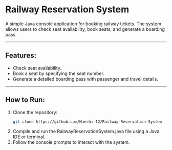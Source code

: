 # Railway Reservation System  

A simple Java console application for booking railway tickets. The system allows users to check seat availability, book seats, and generate a boarding pass.

---

## Features:
- Check seat availability.
- Book a seat by specifying the seat number.
- Generate a detailed boarding pass with passenger and travel details.

---

## How to Run:
1. Clone the repository:
   ```bash
   git clone https://github.com/Manshi-12/Railway-Reservation-System
2. Compile and run the RailwayReservationSystem.java file using a Java IDE or terminal.
3. Follow the console prompts to interact with the system.
